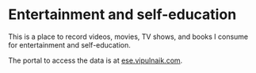 # Entertainment and self-education

This is a place to record videos, movies, TV shows, and books I
consume for entertainment and self-education.

The portal to access the data is at
[ese.vipulnaik.com](https://ese.vipulnaik.com/).
